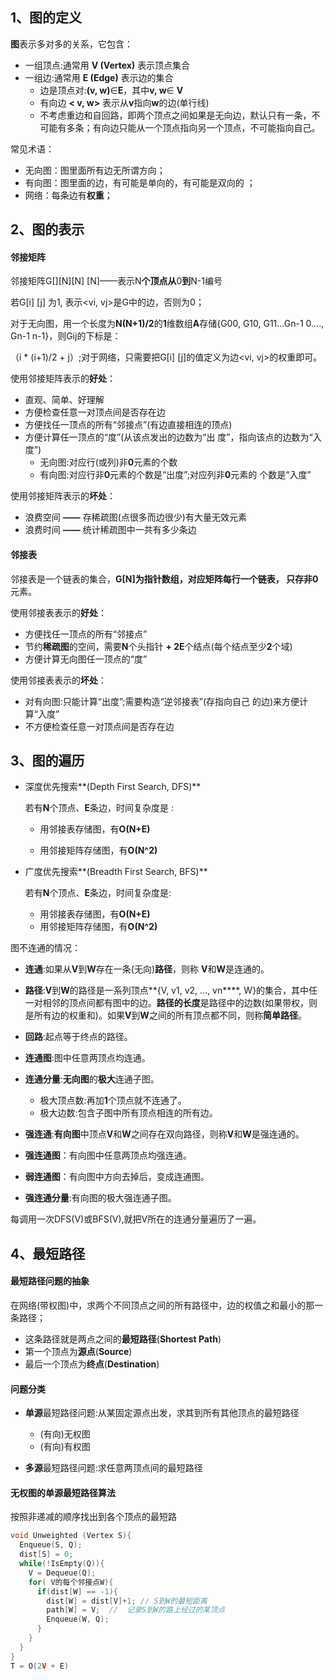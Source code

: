## 1、**图的定义**

**图**表示多对多的关系，它包含：

- 一组顶点:通常用 **V (Vertex)** 表示顶点集合
- 一组边:通常用 **E (Edge)** 表示边的集合
  - 边是顶点对:**(v, w)**$\in$**E**，其中**v, w**$\in$ **V**
  - 有向边 **< v, w>** 表示从**v**指向**w**的边(单行线)
  - 不考虑重边和自回路，即两个顶点之间如果是无向边，默认只有一条，不可能有多条；有向边只能从一个顶点指向另一个顶点，不可能指向自己。

常见术语：

- 无向图：图里面所有边无所谓方向；
- 有向图：图里面的边，有可能是单向的，有可能是双向的 ；
- 网络：每条边有**权重**；



## 2、图的表示

#### 邻接矩阵

邻接矩阵G[][N][N] [N]——表示N**个顶点从**0**到**N-1编号

若G[i] [j] 为1, 表示<vi, vj>是G中的边，否则为0；

对于无向图，用一个长度为**N(N+1)/2**的**1**维数组**A**存储{G00, G10, G11...Gn-1 0...., Gn-1 n-1}，则Gij的下标是：

（i * (i+1)/2 + j）;对于网络，只需要把G[i] [j]的值定义为边<vi, vj>的权重即可。

使用邻接矩阵表示的**好处**：

- 直观、简单、好理解
- 方便检查任意一对顶点间是否存在边
- 方便找任一顶点的所有“邻接点”(有边直接相连的顶点)
- 方便计算任一顶点的“度”(从该点发出的边数为“出 度”，指向该点的边数为“入度”)
  - 无向图:对应行(或列)非**0**元素的个数
  - 有向图:对应行非**0**元素的个数是“出度”;对应列非**0**元素的 个数是“入度”

使用邻接矩阵表示的**坏处**：

- 浪费空间 **——** 存稀疏图(点很多而边很少)有大量无效元素
- 浪费时间 **——** 统计稀疏图中一共有多少条边



#### 邻接表

邻接表是一个链表的集合，**G[N]**为指针数组，对应矩阵每行一个链表， 只存非**0**元素。

使用邻接表表示的**好处**：

- 方便找任一顶点的所有“邻接点”
- 节约**稀疏图**的空间，需要**N**个头指针 **+ 2E**个结点(每个结点至少**2**个域)
- 方便计算无向图任一顶点的“度”

使用邻接表表示的**坏处**：

- 对有向图:只能计算“出度”;需要构造“逆邻接表”(存指向自己 的边)来方便计算“入度”
- 不方便检查任意一对顶点间是否存在边



## 3、图的遍历

- 深度优先搜索**(Depth First Search, DFS)**

  若有**N**个顶点、**E**条边，时间复杂度是 :

  	-  用邻接表存储图，有**O(N+E)**

   -  用邻接矩阵存储图，有**O(N^2)**

- 广度优先搜索**(Breadth First Search, BFS)**

  若有**N**个顶点、**E**条边，时间复杂度是:

  - 用邻接表存储图，有**O(N+E)**
  - 用邻接矩阵存储图，有**O(N^2)**

图不连通的情况：

- **连通**:如果从**V**到**W**存在一条(无向)**路径**，则称 **V**和**W**是连通的。

- **路径**:**V**到**W**的路径是一系列顶点**{V, v1, v2, ..., vn****, W}的集合，其中任一对相邻的顶点间都有图中的边。**路径的长度**是路径中的边数(如果带权，则是所有边的权重和)。如果**V**到**W**之间的所有顶点都不同，则称**简单路径**。

- **回路**:起点等于终点的路径。
- **连通图**:图中任意两顶点均连通。
- **连通分量**:**无向图**的**极大**连通子图。
  - 极大顶点数:再加**1**个顶点就不连通了。
  - 极大边数:包含子图中所有顶点相连的所有边。

- **强连通**:**有向图**中顶点**V**和**W**之间存在双向路径，则称**V**和**W**是强连通的。

- **强连通图**：有向图中任意两顶点均强连通。
- **弱连通图**：有向图中方向去掉后，变成连通图。
- **强连通分量**:有向图的极大强连通子图。

每调用一次DFS(V)或BFS(V),就把V所在的连通分量遍历了一遍。



## 4、最短路径

#### 最短路径问题的抽象

在网络(带权图)中，求两个不同顶点之间的所有路径中，边的权值之和最小的那一条路径；

- 这条路径就是两点之间的**最短路径**(**Shortest Path**)
- 第一个顶点为**源点**(**Source**)
- 最后一个顶点为**终点**(**Destination**)



#### 问题分类

- **单源**最短路径问题:从某固定源点出发，求其到所有其他顶点的最短路径
  - (有向)无权图
  - (有向)有权图

- **多源**最短路径问题:求任意两顶点间的最短路径



#### 无权图的单源最短路径算法

按照非递减的顺序找出到各个顶点的最短路

```c
void Unweighted (Vertex S){
  Enqueue(S, Q);
  dist[S] = 0;
  while(!IsEmpty(Q)){
    V = Dequeue(Q);
    for( V的每个邻接点W){
      if(dist[W] == -1){
        dist[W] = dist[V]+1; // S到W的最短距离
        path[W] = V;  //  记录S到W的路上经过的某顶点
        Enqueue(W, Q);
      }
    }
  }
}
T = O(2V + E)
```



